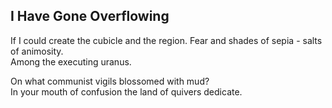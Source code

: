 I Have Gone Overflowing
-----------------------
If I could create the cubicle and the region. Fear and shades of sepia - salts of animosity.  
Among the executing uranus.  
  
On what communist vigils blossomed with mud?  
In your mouth of confusion the land of quivers dedicate.  
